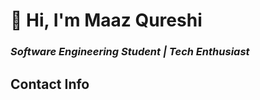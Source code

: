 # **👋 Hi, I'm Maaz Qureshi**  
### *Software Engineering Student | Tech Enthusiast*  


## Contact Info

